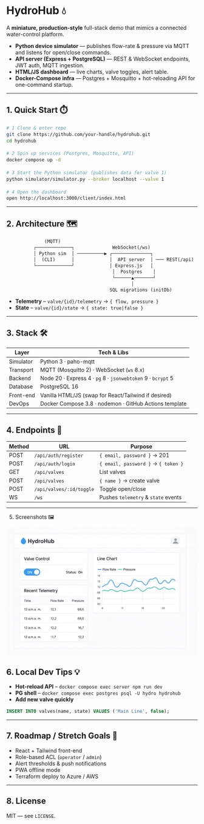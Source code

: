 # HydroHub 💧  
A **miniature, production-style** full-stack demo that mimics a connected water-control platform.

* **Python device simulator** — publishes flow-rate & pressure via MQTT and listens for open/close commands.  
* **API server (Express + PostgreSQL)** — REST & WebSocket endpoints, JWT auth, MQTT ingestion.  
* **HTML/JS dashboard** — live charts, valve toggles, alert table.  
* **Docker-Compose infra** — Postgres + Mosquitto + hot-reloading API for one-command startup.

---

## 1. Quick Start ⏱️

```bash
# 1 Clone & enter repo
git clone https://github.com/your-handle/hydrohub.git
cd hydrohub

# 2 Spin up services (Postgres, Mosquitto, API)
docker compose up -d

# 3 Start the Python simulator (publishes data for valve 1)
python simulator/simulator.py --broker localhost --valve 1

# 4 Open the dashboard
open http://localhost:3000/client/index.html
```

---

## 2. Architecture 🗺️

```text
              (MQTT)
          ┌─────────────┐              WebSocket(/ws)
          │ Python sim  │ ──────────▶ ┌──────────────┐
          │  (CLI)      │             │  API server  │ ─── REST(/api)
          └─────────────┘             │ Express.js   │
                                       │  Postgres    │
                                       └──────▲───────┘
                                              │
                                      SQL migrations (initDb)
```

* **Telemetry** – `valve/{id}/telemetry` → `{ flow, pressure }`  
* **State** – `valve/{id}/state` → `{ state: true|false }`  

---

## 3. Stack 🛠️

| Layer        | Tech & Libs                                                                               |
|--------------|-------------------------------------------------------------------------------------------|
| Simulator    | Python 3 · paho-mqtt                                                                      |
| Transport    | MQTT (Mosquitto 2) · WebSocket (`ws` 8.x)                                                 |
| Backend      | Node 20 · Express 4 · `pg` 8 · `jsonwebtoken` 9 · `bcrypt` 5                              |
| Database     | PostgreSQL 16                                                                             |
| Front-end    | Vanilla HTML/JS (swap for React/Tailwind if desired)                                      |
| DevOps       | Docker Compose 3.8 · nodemon · GitHub Actions template                                    |

---

## 4. Endpoints 🔌

| Method | URL                       | Purpose                              |
|--------|---------------------------|--------------------------------------|
| POST   | `/api/auth/register`      | `{ email, password }` → 201          |
| POST   | `/api/auth/login`         | `{ email, password }` → `{ token }`  |
| GET    | `/api/valves`             | List valves                          |
| POST   | `/api/valves`             | `{ name }` → create valve            |
| POST   | `/api/valves/:id/toggle`  | Toggle open/close                    |
| WS     | `/ws`                     | Pushes `telemetry` & `state` events  |

---

5. Screenshots 🖼️
<p align="center"> <img src="demo-dashboard.png" width="720" alt="HydroHub dashboard" /> </p>


## 6. Local Dev Tips 💡

* **Hot-reload API** – `docker compose exec server npm run dev`  
* **PG shell** – `docker compose exec postgres psql -U hydro hydrohub`  
* **Add new valve quickly**

```sql
INSERT INTO valves(name, state) VALUES ('Main Line', false);
```

---

## 7. Roadmap / Stretch Goals 🚀

* React + Tailwind front-end  
* Role-based ACL (`operator` / `admin`)  
* Alert thresholds & push notifications  
* PWA offline mode  
* Terraform deploy to Azure / AWS  

---

## 8. License

MIT — see `LICENSE`.
